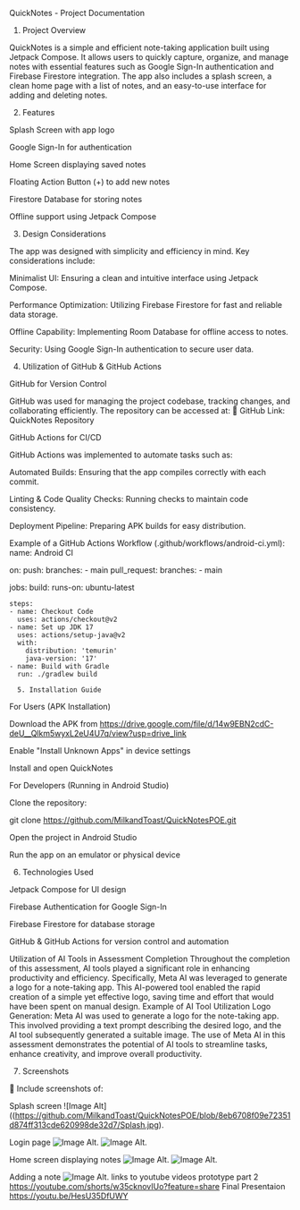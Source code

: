 
QuickNotes - Project Documentation

1. Project Overview

QuickNotes is a simple and efficient note-taking application built using Jetpack Compose. It allows users to quickly capture, organize, and manage notes with essential features such as Google Sign-In authentication and Firebase Firestore integration. The app also includes a splash screen, a clean home page with a list of notes, and an easy-to-use interface for adding and deleting notes.

2. Features

Splash Screen with app logo

Google Sign-In for authentication

Home Screen displaying saved notes

Floating Action Button (+) to add new notes

Firestore Database for storing notes

Offline support using Jetpack Compose

3. Design Considerations

The app was designed with simplicity and efficiency in mind. Key considerations include:

Minimalist UI: Ensuring a clean and intuitive interface using Jetpack Compose.

Performance Optimization: Utilizing Firebase Firestore for fast and reliable data storage.

Offline Capability: Implementing Room Database for offline access to notes.

Security: Using Google Sign-In authentication to secure user data.

4. Utilization of GitHub & GitHub Actions

GitHub for Version Control

GitHub was used for managing the project codebase, tracking changes, and collaborating efficiently. The repository can be accessed at:
🔗 GitHub Link: QuickNotes Repository

GitHub Actions for CI/CD

GitHub Actions was implemented to automate tasks such as:

Automated Builds: Ensuring that the app compiles correctly with each commit.

Linting & Code Quality Checks: Running checks to maintain code consistency.

Deployment Pipeline: Preparing APK builds for easy distribution.

Example of a GitHub Actions Workflow (.github/workflows/android-ci.yml):
name: Android CI

on:
  push:
    branches:
      - main
  pull_request:
    branches:
      - main

jobs:
  build:
    runs-on: ubuntu-latest

    steps:
    - name: Checkout Code
      uses: actions/checkout@v2
    - name: Set up JDK 17
      uses: actions/setup-java@v2
      with:
        distribution: 'temurin'
        java-version: '17'
    - name: Build with Gradle
      run: ./gradlew build

      5. Installation Guide

For Users (APK Installation)

Download the APK from https://drive.google.com/file/d/14w9EBN2cdC-deU__Qlkm5wyxL2eU4U7q/view?usp=drive_link

Enable "Install Unknown Apps" in device settings

Install and open QuickNotes

For Developers (Running in Android Studio)

Clone the repository:

git clone https://github.com/MilkandToast/QuickNotesPOE.git

Open the project in Android Studio

Run the app on an emulator or physical device

6. Technologies Used

Jetpack Compose for UI design

Firebase Authentication for Google Sign-In

Firebase Firestore for database storage

GitHub & GitHub Actions for version control and automation

Utilization of AI Tools in Assessment Completion
Throughout the completion of this assessment, AI tools played a significant role in enhancing productivity and efficiency. Specifically, Meta AI was leveraged to generate a logo for a note-taking app. This AI-powered tool enabled the rapid creation of a simple yet effective logo, saving time and effort that would have been spent on manual design.
Example of AI Tool Utilization
Logo Generation: Meta AI was used to generate a logo for the note-taking app. This involved providing a text prompt describing the desired logo, and the AI tool subsequently generated a suitable image.
The use of Meta AI in this assessment demonstrates the potential of AI tools to streamline tasks, enhance creativity, and improve overall productivity.

7. Screenshots

📸 Include screenshots of:

Splash screen
![Image Alt]((https://github.com/MilkandToast/QuickNotesPOE/blob/8eb6708f09e72351d874ff313cde620998de32d7/Splash.jpg).

Login page
![Image Alt](https://github.com/MilkandToast/QuickNotesPOE/blob/c138d4705c6c43bbc2cf4244429ff5bfab06d396/login.jpg).
![Image Alt](https://github.com/MilkandToast/QuickNotesPOE/blob/c138d4705c6c43bbc2cf4244429ff5bfab06d396/login%202.jpg).

Home screen displaying notes
![Image Alt](https://github.com/MilkandToast/QuickNotesPOE/blob/c138d4705c6c43bbc2cf4244429ff5bfab06d396/homepage.jpg).
![Image Alt](https://github.com/MilkandToast/QuickNotesPOE/blob/c138d4705c6c43bbc2cf4244429ff5bfab06d396/noteadded.jpg).

Adding a note
![Image Alt](https://github.com/MilkandToast/QuickNotesPOE/blob/3f4fee8ce5703aa8eb5deaf3cd652383dd40237e/add%20notes.jpg).
links to youtube videos 
prototype part 2
https://youtube.com/shorts/w35cknovIUo?feature=share
Final Presentaion
https://youtu.be/HesU35DfUWY
